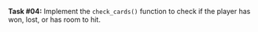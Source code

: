 **Task #04:** Implement the `check_cards()` function to check if the player has won, lost, or has room to hit.
